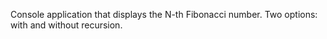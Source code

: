 Console application that displays the N-th Fibonacci number. Two options: with and without recursion.

